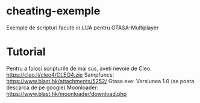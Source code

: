 # cheating-exemple
Exemple de scripturi facute in LUA pentru GTASA-Multiplayer

# Tutorial
Pentru a folosi scripturile de mai sus, aveti nevoie de
Cleo: https://cleo.li/cleo4/CLEO4.zip
Sampfuncs: https://www.blast.hk/attachments/5252/
Gtasa.exe: Versiunea 1.0 (se poata descarca de pe google)
Moonloader:  https://www.blast.hk/moonloader/download.php

